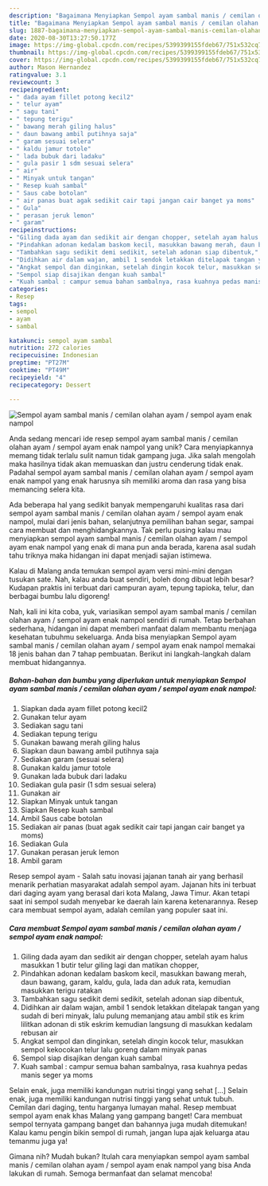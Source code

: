 ```yaml
---
description: "Bagaimana Menyiapkan Sempol ayam sambal manis / cemilan olahan ayam / sempol ayam enak nampol Anti Gagal"
title: "Bagaimana Menyiapkan Sempol ayam sambal manis / cemilan olahan ayam / sempol ayam enak nampol Anti Gagal"
slug: 1887-bagaimana-menyiapkan-sempol-ayam-sambal-manis-cemilan-olahan-ayam-sempol-ayam-enak-nampol-anti-gagal
date: 2020-08-30T13:27:50.177Z
image: https://img-global.cpcdn.com/recipes/5399399155fdeb67/751x532cq70/sempol-ayam-sambal-manis-cemilan-olahan-ayam-sempol-ayam-enak-nampol-foto-resep-utama.jpg
thumbnail: https://img-global.cpcdn.com/recipes/5399399155fdeb67/751x532cq70/sempol-ayam-sambal-manis-cemilan-olahan-ayam-sempol-ayam-enak-nampol-foto-resep-utama.jpg
cover: https://img-global.cpcdn.com/recipes/5399399155fdeb67/751x532cq70/sempol-ayam-sambal-manis-cemilan-olahan-ayam-sempol-ayam-enak-nampol-foto-resep-utama.jpg
author: Mason Hernandez
ratingvalue: 3.1
reviewcount: 3
recipeingredient:
- " dada ayam fillet potong kecil2"
- " telur ayam"
- " sagu tani"
- " tepung terigu"
- " bawang merah giling halus"
- " daun bawang ambil putihnya saja"
- " garam sesuai selera"
- " kaldu jamur totole"
- " lada bubuk dari ladaku"
- " gula pasir 1 sdm sesuai selera"
- " air"
- " Minyak untuk tangan"
- " Resep kuah sambal"
- " Saus cabe botolan"
- " air panas buat agak sedikit cair tapi jangan cair banget ya moms"
- " Gula"
- " perasan jeruk lemon"
- " garam"
recipeinstructions:
- "Giling dada ayam dan sedikit air dengan chopper, setelah ayam halus masukkan 1 butir telur giling lagi dan matikan chopper,"
- "Pindahkan adonan kedalam baskom kecil, masukkan bawang merah, daun bawang, garam, kaldu, gula, lada dan aduk rata, kemudian masukkan terigu ratakan"
- "Tambahkan sagu sedikit demi sedikit, setelah adonan siap dibentuk,"
- "Didihkan air dalam wajan, ambil 1 sendok letakkan ditelapak tangan yang sudah di beri minyak, lalu pulung memanjang atau ambil stik es krim lilitkan adonan di stik eskrim kemudian langsung di masukkan kedalam rebusan air"
- "Angkat sempol dan dinginkan, setelah dingin kocok telur, masukkan sempol kekocokan telur lalu goreng dalam minyak panas"
- "Sempol siap disajikan dengan kuah sambal"
- "Kuah sambal : campur semua bahan sambalnya, rasa kuahnya pedas manis seger ya moms"
categories:
- Resep
tags:
- sempol
- ayam
- sambal

katakunci: sempol ayam sambal 
nutrition: 272 calories
recipecuisine: Indonesian
preptime: "PT27M"
cooktime: "PT49M"
recipeyield: "4"
recipecategory: Dessert

---
```



![Sempol ayam sambal manis / cemilan olahan ayam / sempol ayam enak nampol](https://img-global.cpcdn.com/recipes/5399399155fdeb67/751x532cq70/sempol-ayam-sambal-manis-cemilan-olahan-ayam-sempol-ayam-enak-nampol-foto-resep-utama.jpg)

Anda sedang mencari ide resep sempol ayam sambal manis / cemilan olahan ayam / sempol ayam enak nampol yang unik? Cara menyiapkannya memang tidak terlalu sulit namun tidak gampang juga. Jika salah mengolah maka hasilnya tidak akan memuaskan dan justru cenderung tidak enak. Padahal sempol ayam sambal manis / cemilan olahan ayam / sempol ayam enak nampol yang enak harusnya sih memiliki aroma dan rasa yang bisa memancing selera kita.

Ada beberapa hal yang sedikit banyak mempengaruhi kualitas rasa dari sempol ayam sambal manis / cemilan olahan ayam / sempol ayam enak nampol, mulai dari jenis bahan, selanjutnya pemilihan bahan segar, sampai cara membuat dan menghidangkannya. Tak perlu pusing kalau mau menyiapkan sempol ayam sambal manis / cemilan olahan ayam / sempol ayam enak nampol yang enak di mana pun anda berada, karena asal sudah tahu triknya maka hidangan ini dapat menjadi sajian istimewa.

Kalau di Malang anda temukan sempol ayam versi mini-mini dengan tusukan sate. Nah, kalau anda buat sendiri, boleh dong dibuat lebih besar? Kudapan praktis ini terbuat dari campuran ayam, tepung tapioka, telur, dan berbagai bumbu lalu digoreng!


Nah, kali ini kita coba, yuk, variasikan sempol ayam sambal manis / cemilan olahan ayam / sempol ayam enak nampol sendiri di rumah. Tetap berbahan sederhana, hidangan ini dapat memberi manfaat dalam membantu menjaga kesehatan tubuhmu sekeluarga. Anda bisa menyiapkan Sempol ayam sambal manis / cemilan olahan ayam / sempol ayam enak nampol memakai 18 jenis bahan dan 7 tahap pembuatan. Berikut ini langkah-langkah dalam membuat hidangannya.

<!--inarticleads1-->

##### Bahan-bahan dan bumbu yang diperlukan untuk menyiapkan Sempol ayam sambal manis / cemilan olahan ayam / sempol ayam enak nampol:

1. Siapkan  dada ayam fillet potong kecil2
1. Gunakan  telur ayam
1. Sediakan  sagu tani
1. Sediakan  tepung terigu
1. Gunakan  bawang merah giling halus
1. Siapkan  daun bawang ambil putihnya saja
1. Sediakan  garam (sesuai selera)
1. Gunakan  kaldu jamur totole
1. Gunakan  lada bubuk dari ladaku
1. Sediakan  gula pasir (1 sdm sesuai selera)
1. Gunakan  air
1. Siapkan  Minyak untuk tangan
1. Siapkan  Resep kuah sambal
1. Ambil  Saus cabe botolan
1. Sediakan  air panas (buat agak sedikit cair tapi jangan cair banget ya moms)
1. Sediakan  Gula
1. Gunakan  perasan jeruk lemon
1. Ambil  garam


Resep sempol ayam - Salah satu inovasi jajanan tanah air yang berhasil menarik perhatian masyarakat adalah sempol ayam. Jajanan hits ini terbuat dari daging ayam yang berasal dari kota Malang, Jawa Timur. Akan tetapi saat ini sempol sudah menyebar ke daerah lain karena ketenarannya. Resep cara membuat sempol ayam, adalah cemilan yang populer saat ini. 

<!--inarticleads2-->

##### Cara membuat Sempol ayam sambal manis / cemilan olahan ayam / sempol ayam enak nampol:

1. Giling dada ayam dan sedikit air dengan chopper, setelah ayam halus masukkan 1 butir telur giling lagi dan matikan chopper,
1. Pindahkan adonan kedalam baskom kecil, masukkan bawang merah, daun bawang, garam, kaldu, gula, lada dan aduk rata, kemudian masukkan terigu ratakan
1. Tambahkan sagu sedikit demi sedikit, setelah adonan siap dibentuk,
1. Didihkan air dalam wajan, ambil 1 sendok letakkan ditelapak tangan yang sudah di beri minyak, lalu pulung memanjang atau ambil stik es krim lilitkan adonan di stik eskrim kemudian langsung di masukkan kedalam rebusan air
1. Angkat sempol dan dinginkan, setelah dingin kocok telur, masukkan sempol kekocokan telur lalu goreng dalam minyak panas
1. Sempol siap disajikan dengan kuah sambal
1. Kuah sambal : campur semua bahan sambalnya, rasa kuahnya pedas manis seger ya moms


Selain enak, juga memiliki kandungan nutrisi tinggi yang sehat […] Selain enak, juga memiliki kandungan nutrisi tinggi yang sehat untuk tubuh. Cemilan dari daging, tentu harganya lumayan mahal. Resep membuat sempol ayam enak khas Malang yang gampang banget! Cara membuat sempol ternyata gampang banget dan bahannya juga mudah ditemukan! Kalau kamu pengin bikin sempol di rumah, jangan lupa ajak keluarga atau temanmu juga ya! 

Gimana nih? Mudah bukan? Itulah cara menyiapkan sempol ayam sambal manis / cemilan olahan ayam / sempol ayam enak nampol yang bisa Anda lakukan di rumah. Semoga bermanfaat dan selamat mencoba!
